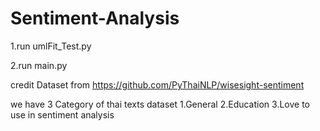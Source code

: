 # Sentiment-Analysis
1.run umlFit_Test.py

2.run main.py

credit Dataset from https://github.com/PyThaiNLP/wisesight-sentiment

we have 3 Category of thai texts dataset 1.General  2.Education   3.Love        to use in sentiment analysis

